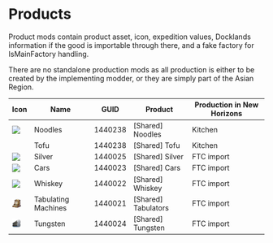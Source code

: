 # Products

Product mods contain product asset, icon, expedition values, Docklands information if the good is importable through there, and a fake factory for IsMainFactory handling.

There are no standalone production mods as all production is either to be created by the implementing modder, or they are simply part of the Asian Region. 

|Icon | Name | GUID | Product | Production in New Horizons |
-|-|-|-|-
<img src=".%2Fmods%2F%5BShared%5D%20Noodles%2Fdata%2Fgraphics%2Fui%2Ficons%2Fgoods%2Ficon_noodles.png" style="vertical-align: text-bottom;18px" width="18" /> | Noodles | 1440238 | [Shared] Noodles  | Kitchen |
| | Tofu | 1440238 | [Shared] Tofu | Kitchen |  
<img src="./mods/[Shared] Silver/data/graphics/ui/icons/goods/icon_silver.png" style="vertical-align: text-bottom;18px" width="18" /> | Silver | 1440025 | [Shared] Silver  | FTC import | 
<img src=".%2Fmods%2F%5BShared%5D%20Cars%2Fdata%2Fgraphics%2Fui%2Ficons%2Fgoods%2Ficon_car.png" style="vertical-align: text-bottom;18px" width="18" /> | Cars | 1440023 | [Shared] Cars  | FTC import |
<img src=".%2Fmods%2F%5BShared%5D%20Whiskey%2Fdata%2Fgraphics%2Fui%2Ficons%2Fgoods%2Ficon_whiskey.png" style="vertical-align: text-bottom;18px" width="18" /> | Whiskey | 1440022 | [Shared] Whiskey | FTC import |
<img src=".%2Fmods%2F%5BShared%5D%20Tabulators%2Fdata%2Fgraphics%2Fui%2Ficons%2Fgoods%2Ficon_tabulator.png" style="vertical-align: text-bottom;18px" width="18" /> | Tabulating Machines | 1440021 | [Shared] Tabulators | FTC import |
<img src=".%2Fmods%2F%5BShared%5D%20Tungsten%2Fdata%2Fgraphics%2Fui%2Ficons%2Fgoods%2Ficon_tungsten.png" style="vertical-align: text-bottom;18px" width="18" /> | Tungsten | 1440024 | [Shared] Tungsten | FTC import |